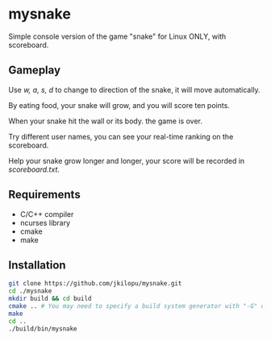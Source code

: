 # mysnake

Simple console version of the game "snake" for Linux ONLY, with scoreboard.

## Gameplay

Use *w, a, s, d* to change to direction of the snake, it will move automatically. 

By eating food, your snake will grow, and you will score ten points.

When your snake hit the wall or its body. the game is over.

Try different user names, you can see your real-time ranking on the scoreboard.

Help your snake grow longer and longer, your score will be recorded in *scoreboard.txt*.

## Requirements

* C/C++ compiler
* ncurses library
* cmake
* make

## Installation

``` bash
git clone https://github.com/jkilopu/mysnake.git
cd ./mysnake
mkdir build && cd build
cmake .. # You may need to specify a build system generator with "-G" option
make
cd ..
./build/bin/mysnake
```
